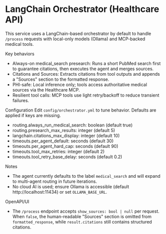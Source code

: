 # LangChain Orchestrator (Healthcare API)

This service uses a LangChain-based orchestrator by default to handle `/process` requests with local-only models (Ollama) and MCP-backed medical tools.

Key behaviors
- Always-on medical_search presearch: Runs a short PubMed search first to guarantee citations, then executes the agent and merges sources.
- Citations and Sources: Extracts citations from tool outputs and appends a "Sources" section to the formatted response.
- PHI-safe: Local inference only; tools access authoritative medical sources via the Healthcare MCP.
- Resilient tool calls: MCP tools use light retry/backoff to reduce transient failures.

Configuration
Edit `config/orchestrator.yml` to tune behavior. Defaults are applied if keys are missing.

- routing.always_run_medical_search: boolean (default true)
- routing.presearch_max_results: integer (default 5)
- langchain.citations_max_display: integer (default 10)
- timeouts.per_agent_default: seconds (default 30)
- timeouts.per_agent_hard_cap: seconds (default 90)
- timeouts.tool_max_retries: integer (default 2)
- timeouts.tool_retry_base_delay: seconds (default 0.2)

Notes
- The agent currently defaults to the label `medical_search` and will expand to multi-agent routing in future iterations.
- No cloud AI is used; ensure Ollama is accessible (default http://localhost:11434) or set `OLLAMA_BASE_URL`.

OpenAPI/UI
- The `/process` endpoint accepts `show_sources: bool | null` per request. When `false`, the human-readable "Sources" section is omitted from `formatted_response`, while `result.citations` still contains structured citations.
